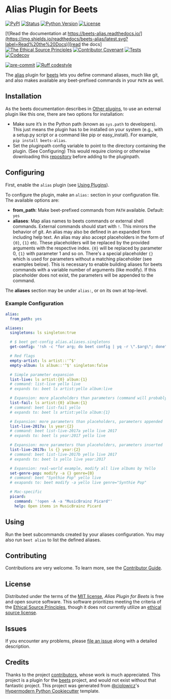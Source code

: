 # Alias Plugin for Beets

[![PyPI](https://img.shields.io/pypi/v/beets-alias.svg)][pypi status]
[![Status](https://img.shields.io/pypi/status/beets-alias.svg)][pypi status]
[![Python Version](https://img.shields.io/pypi/pyversions/beets-alias)][pypi status]
[![License](https://img.shields.io/pypi/l/beets-alias)][license]

[![Read the documentation at https://beets-alias.readthedocs.io/](https://img.shields.io/readthedocs/beets-alias/latest.svg?label=Read%20the%20Docs)][read the docs]
[![The Ethical Source Principles](https://img.shields.io/badge/ethical-source-%23bb8c3c?labelColor=393162)][ethical source]
[![Contributor Covenant](https://img.shields.io/badge/Contributor%20Covenant-2.0-4baaaa.svg)][contributor covenant]
[![Tests](https://github.com/kergoth/beets-alias/workflows/Tests/badge.svg)][tests]
[![Codecov](https://codecov.io/gh/kergoth/beets-alias/branch/main/graph/badge.svg)][codecov]

[![pre-commit](https://img.shields.io/badge/pre--commit-enabled-brightgreen?logo=pre-commit&logoColor=white)][pre-commit]
[![Ruff codestyle][ruff badge]][ruff project]

[pypi status]: https://pypi.org/project/beets-alias/
[ethical source]: https://ethicalsource.dev/principles/
[contributor covenant]: CODE_OF_CONDUCT.md
[read the docs]: https://beets-alias.readthedocs.io/
[tests]: https://github.com/kergoth/beets-alias/actions?workflow=Tests
[codecov]: https://app.codecov.io/gh/kergoth/beets-alias
[pre-commit]: https://github.com/pre-commit/pre-commit
[ruff badge]: https://img.shields.io/endpoint?url=https://raw.githubusercontent.com/astral-sh/ruff/main/assets/badge/v2.json
[ruff project]: https://github.com/charliermarsh/ruff

The [alias](https://github.com/kergoth/beets-alias) plugin for [beets][] lets you define command aliases, much like git, and also makes available any beet-prefixed commands in your `PATH` as well.

## Installation

As the beets documentation describes in [Other plugins][], to use an external plugin like this one, there are two options for installation:

- Make sure it’s in the Python path (known as `sys.path` to developers). This just means the plugin has to be installed on your system (e.g., with a setup.py script or a command like pip or easy_install). For example, `pip install beets-alias`.
- Set the pluginpath config variable to point to the directory containing the plugin. (See Configuring) This would require cloning or otherwise downloading this [repository](https://github.com/kergoth/beets-stylize) before adding to the pluginpath.

## Configuring

First, enable the `alias` plugin (see [Using Plugins][]).

To configure the plugin, make an `alias:` section in your configuration
file. The available options are:

- **from_path**: Make beet-prefixed commands from `PATH` available.
  Default: `yes`
- **aliases**: Map alias names to beets commands or external shell
  commands. External commands should start with `!`. This mirrors the
  behavior of git. An alias may also be defined in an expanded form
  including help text. An alias may also accept placeholders in the
  form of `{0}`, `{1}` etc. These placeholders will be replaced by the
  provided arguments with the respective index. `{0}` will be replaced
  by parameter 0, `{1}` with parameter 1 and so on. There\'s a special
  placeholder `{}` which is used for parameters without a matching
  placeholder (see examples below). This is necessary to enable
  building aliases for beets commands with a variable number of
  arguments (like modify). If this placeholder does not exist, the
  parameters will be appended to the command.

The **aliases** section may be under `alias:`, or on its own at top-level.

### Example Configuration

```yaml
alias:
  from_path: yes

aliases:
  singletons: ls singleton:true

  # $ beet get-config alias.aliases.singletons
  get-config: '!sh -c "for arg; do beet config | yq -r \".$arg\"; done" -'

  # Red flags
  empty-artist: ls artist::'^$'
  empty-album: ls album::'^$' singleton:false

  # Simple parameter expansion
  list-live: ls artist:{0} album:{1}
  # command: list-live yello live
  # expands to: beet ls artist:yello album:live

  # Expansion: more placeholders than parameters (command will probably fail)
  list-fail: ls artist:{0} album:{1}
  # command: beet list-fail yello
  # expands to: beet ls artist:yello album:{1}

  # Expansion: more parameters than placeholders, parameters appended
  list-live-2017a: ls year:{2}
  # command: beet list-live-2017a yello live 2017
  # expands to: beet ls year:2017 yello live

  # Expansion: more parameters than placeholders, parameters inserted
  list-live-2017b: ls {} year:{2}
  # command: beet list-live-2017b yello live 2017
  # expands to: beet ls yello live year:2017

  # Expansion: real-world example, modify all live albums by Yello
  set-genre-pop: modify -a {} genre={0}
  # command: beet "Synthie Pop" yello live
  # exapands to: beet modify -a yello live genre="Synthie Pop"

  # Mac-specific
  picard:
    command: '!open -A -a "MusicBrainz Picard"'
    help: Open items in MusicBrainz Picard
```

## Using

Run the beet subcommands created by your aliases configuration. You may also run `beet alias` to list the defined aliases.

## Contributing

Contributions are very welcome.
To learn more, see the [Contributor Guide].

## License

Distributed under the terms of the [MIT license][license],
_Alias Plugin for Beets_ is free and open source software. This software prioritizes meeting the criteria of the [Ethical Source Principles][ethical source], though it does not currently utilize an [ethical source license][].

## Issues

If you encounter any problems,
please [file an issue] along with a detailed description.

## Credits

Thanks to the project [contributors][], whose work is much appreciated.
This project is a plugin for the [beets][] project, and would not exist without that fantastic project.
This project was generated from [@cjolowicz]'s [Hypermodern Python Cookiecutter] template.

[@cjolowicz]: https://github.com/cjolowicz
[hypermodern python cookiecutter]: https://github.com/cjolowicz/cookiecutter-hypermodern-python
[ethical source license]: https://ethicalsource.dev/faq/#what-is-an-ethical-license-for-open-source
[file an issue]: https://github.com/kergoth/beets-alias/issues
[contributors]: https://github.com/kergoth/beets-alias/graphs/contributors
[beets]: https://beets.readthedocs.io/en/stable/index.html
[other plugins]: https://beets.readthedocs.io/en/stable/plugins/index.html#other-plugins
[using plugins]: https://beets.readthedocs.io/en/stable/plugins/index.html#using-plugins

<!-- github-only -->

[license]: ./LICENSE
[contributor guide]: ./CONTRIBUTING.md
[contributor covenant]: ./CODE_OF_CONDUCT.md
